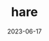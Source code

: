 ---
title: "hare"
cc-type: mammal
date: 2023-06-17
hashtag: hare
tags:
  - Mammal
  - Animal
type-of:
  - Mammal
---